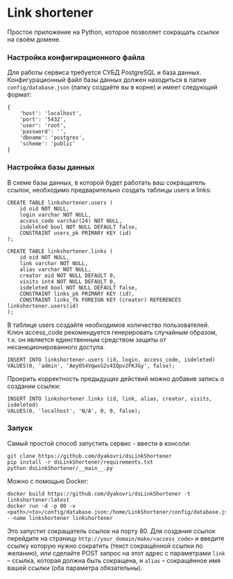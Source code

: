 # Link shortener
Простое приложение на Python, которое позволяет сокращать ссылки на своём домене. 

### Настройка конфигирационного файла
Для работы сервиса требуется СУБД PostgreSQL и база данных. Конфигурационный файл базы данных должен находиться в папке `config/database.json` (папку создаёте вы в корне) и имеет следующий формат:

    {
        'host': 'localhost',
        'port': '5432', 
        'user': 'root', 
        'password': '', 
        'dbname': 'postgres', 
        'scheme': 'public'
    }

### Настройка базы данных
В схеме базы данных, в которой будет работать ваш сокращатель ссылок, необходимо предварительно создать таблицы users и links:

    CREATE TABLE linkshortener.users (
        id oid NOT NULL,
        login varchar NOT NULL,
        access_code varchar(24) NOT NULL,
        isdeleted bool NOT NULL DEFAULT false,
        CONSTRAINT users_pk PRIMARY KEY (id)
    );
    
    CREATE TABLE linkshortener.links (
        id oid NOT NULL,
        link varchar NOT NULL,
        alias varchar NOT NULL,
        creator oid NOT NULL DEFAULT 0,
        visits int4 NOT NULL DEFAULT 0,
        isdeleted bool NOT NULL DEFAULT false,
        CONSTRAINT links_pk PRIMARY KEY (id),
        CONSTRAINT links_fk FOREIGN KEY (creator) REFERENCES linkshortener.users(id)
    );
    
В таблице users создайте необходимое количество пользователей. Ключ access_code рекомендуется генерировать случайным образом, т.к. он является единственным средством защиты от несанкционированного доступа.

    INSERT INTO linkshortener.users (id, login, access_code, isdeleted) 
    VALUES(0, 'admin', 'AeyOS4VqwxG2v4IQpv2FKJGy', false);
    
Проерить корректность предыдущих действий можно добавив запись о создании ссылки:

    INSERT INTO linkshortener.links (id, link, alias, creator, visits, isdeleted) 
    VALUES(0, 'localhost', 'N/A', 0, 0, false);

### Запуск
Самый простой способ запустить сервис - ввести в консоли:

    git clone https://github.com/dyakovri/dsLinkShortener
    pip install -r dsLinkShortener/requirements.txt
    python dsLinkShortener/__main__.py
    
Можно с помощью Docker:

    docker build https://github.com/dyakovri/dsLinkShortener -t linkshortener:latest
    docker run -d -p 80 -v <path>/<to>/config/database.json:/home/LinkShortener/config/database.json --name linkshortener linkshortener
    
Это запустит сокращатель ссылок на порту 80.
Для создания ссылок перейдите на страницу `http://your_domain/make/<access_code>` и введите ссылку которую нужно сократить (текст сокращённой ссылки по желанию), или сделайте POST запрос на этот адрес с параметрами `link` – ссылка, которая должна быть сокращена, и `alias` – сокращённое имя вашей ссылки (оба параметра обязательны).
